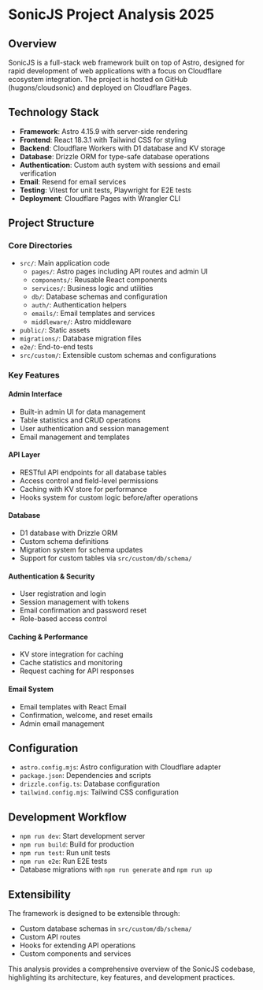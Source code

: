 # SonicJS Project Analysis 2025

## Overview
SonicJS is a full-stack web framework built on top of Astro, designed for rapid development of web applications with a focus on Cloudflare ecosystem integration. The project is hosted on GitHub (hugons/cloudsonic) and deployed on Cloudflare Pages.

## Technology Stack
- **Framework**: Astro 4.15.9 with server-side rendering
- **Frontend**: React 18.3.1 with Tailwind CSS for styling
- **Backend**: Cloudflare Workers with D1 database and KV storage
- **Database**: Drizzle ORM for type-safe database operations
- **Authentication**: Custom auth system with sessions and email verification
- **Email**: Resend for email services
- **Testing**: Vitest for unit tests, Playwright for E2E tests
- **Deployment**: Cloudflare Pages with Wrangler CLI

## Project Structure

### Core Directories
- `src/`: Main application code
  - `pages/`: Astro pages including API routes and admin UI
  - `components/`: Reusable React components
  - `services/`: Business logic and utilities
  - `db/`: Database schemas and configuration
  - `auth/`: Authentication helpers
  - `emails/`: Email templates and services
  - `middleware/`: Astro middleware
- `public/`: Static assets
- `migrations/`: Database migration files
- `e2e/`: End-to-end tests
- `src/custom/`: Extensible custom schemas and configurations

### Key Features

#### Admin Interface
- Built-in admin UI for data management
- Table statistics and CRUD operations
- User authentication and session management
- Email management and templates

#### API Layer
- RESTful API endpoints for all database tables
- Access control and field-level permissions
- Caching with KV store for performance
- Hooks system for custom logic before/after operations

#### Database
- D1 database with Drizzle ORM
- Custom schema definitions
- Migration system for schema updates
- Support for custom tables via `src/custom/db/schema/`

#### Authentication & Security
- User registration and login
- Session management with tokens
- Email confirmation and password reset
- Role-based access control

#### Caching & Performance
- KV store integration for caching
- Cache statistics and monitoring
- Request caching for API responses

#### Email System
- Email templates with React Email
- Confirmation, welcome, and reset emails
- Admin email management

## Configuration
- `astro.config.mjs`: Astro configuration with Cloudflare adapter
- `package.json`: Dependencies and scripts
- `drizzle.config.ts`: Database configuration
- `tailwind.config.mjs`: Tailwind CSS configuration

## Development Workflow
- `npm run dev`: Start development server
- `npm run build`: Build for production
- `npm run test`: Run unit tests
- `npm run e2e`: Run E2E tests
- Database migrations with `npm run generate` and `npm run up`

## Extensibility
The framework is designed to be extensible through:
- Custom database schemas in `src/custom/db/schema/`
- Custom API routes
- Hooks for extending API operations
- Custom components and services

This analysis provides a comprehensive overview of the SonicJS codebase, highlighting its architecture, key features, and development practices.
